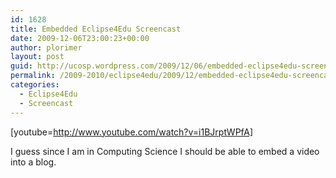 ```yaml
---
id: 1628
title: Embedded Eclipse4Edu Screencast
date: 2009-12-06T23:00:23+00:00
author: plorimer
layout: post
guid: http://ucosp.wordpress.com/2009/12/06/embedded-eclipse4edu-screencast/
permalink: /2009-2010/eclipse4edu/2009/12/embedded-eclipse4edu-screencast/
categories:
  - Eclipse4Edu
  - Screencast
---
```

[youtube=http://www.youtube.com/watch?v=i1BJrptWPfA]

I guess since I am in Computing Science I should be able to embed a video into a blog.